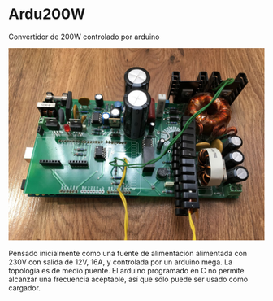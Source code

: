 # Ardu200W
Convertidor de 200W controlado por arduino

![Convertidor](/Convertidor.jpg)

Pensado inicialmente como una fuente de alimentación alimentada con 230V con salida de 12V, 16A, y controlada por un arduino mega. La topología es de medio puente. El arduino programado en C no permite alcanzar una frecuencia aceptable, así que sólo puede ser usado como cargador.
